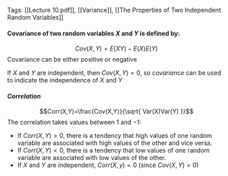 Tags: [[Lecture 10.pdf]], [[Variance]], [[The Properties of Two Independent Random Variables]]

#### **Covariance of two random variables $X$ and $Y$ is defined by:**
$$Cov(X,Y)=E(XY)-E(X)E(Y)$$
Covariance can be either positive or negative

If $X$ and $Y$ are independent, then $Cov(X,Y)=0$, so $covariance$ can be used to indicate the independence of $X$ and $Y$

#### ***Correlation***
$$Corr(X,Y)=\frac{Cov(X,Y)}{\sqrt{ Var(X)Var(Y) }}$$
The correlation takes values between $1$ and $-1$:
- If $Corr(X,Y)>0$, there is a tendency that high values of one random variable are associated with high values of the other and vice versa.
- If $Corr(X,Y)<0$, there is a tendency that low values of one random variable are associated with low values of the other.
- If $X$ and $Y$ are independent, $Corr(X,y)=0$ (since $Cov(X,Y)=0$)







